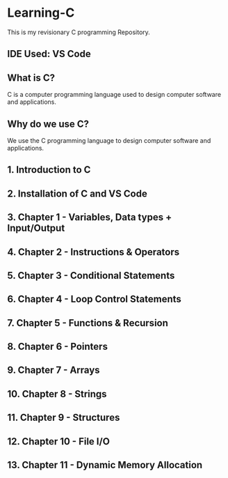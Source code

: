 # Learning-C
This is my revisionary C programming Repository.

## IDE Used: VS Code

## What is C?
C is a computer programming language used to design computer software and applications.

## Why do we use C?
We use the C programming language to design computer software and applications.

## 1. Introduction to C
## 2. Installation of C and VS Code
## 3. Chapter 1 - Variables, Data types + Input/Output
## 4. Chapter 2 - Instructions & Operators
## 5. Chapter 3 - Conditional Statements
## 6. Chapter 4 - Loop Control Statements
## 7. Chapter 5 - Functions & Recursion
## 8. Chapter 6 - Pointers
## 9. Chapter 7 - Arrays
## 10. Chapter 8 - Strings
## 11. Chapter 9 - Structures
## 12. Chapter 10 - File I/O
## 13. Chapter 11 - Dynamic Memory Allocation
